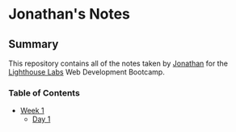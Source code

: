 # Jonathan's Notes

## Summary

This repository contains all of the notes taken by [Jonathan](https://github.com/jonlaoxyz) for the [Lighthouse Labs](https://www.lighthouselabs.ca/en) Web Development Bootcamp.

### Table of Contents
* [Week 1](/Week_1)
  * [Day 1](/Week_1/Day_1)

